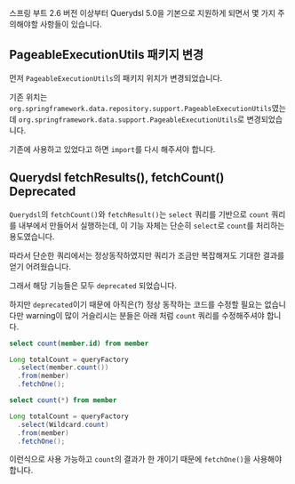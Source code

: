 스프링 부트 2.6 버전 이상부터 Querydsl 5.0을 기본으로 지원하게 되면서 몇 가지 주의해야할 사항들이 있습니다.

## PageableExecutionUtils 패키지 변경

먼저 `PageableExecutionUtils`의 패키지 위치가 변경되었습니다.

기존 위치는 `org.springframework.data.repository.support.PageableExecutionUtils`였는데 `org.springframework.data.support.PageableExecutionUtils`로 변경되었습니다.

기존에 사용하고 있었다고 하면 `import`를 다시 해주셔야 합니다.

## Querydsl fetchResults(), fetchCount() Deprecated

`Querydsl`의 `fetchCount()`와 `fetchResult()`는 `select` 쿼리를 기반으로 `count` 쿼리를 내부에서 만들어서 실행하는데, 이 기능 자체는 단순히 `select`로 `count`를 처리하는 용도였습니다.

따라서 단순한 쿼리에서는 정상동작하였지만 쿼리가 조금만 복잡해져도 기대한 결과를 얻기 어려웠습니다.

그래서 해당 기능들은 모두 `deprecated` 되었습니다.

하지만 `deprecated`이기 때문에 아직은(?) 정상 동작하는 코드를 수정할 필요는 없습니다만 warning이 많이 거슬리시는 분들은 아래 처럼 `count` 쿼리를 수정해주셔야 합니다.

```sql
select count(member.id) from member
```

```java
Long totalCount = queryFactory
  .select(member.count())
  .from(member)
  .fetchOne();
```


```sql
select count(*) from member
```

```java
Long totalCount = queryFactory
  .select(Wildcard.count)
  .from(member)
  .fetchOne();
```

이런식으로 사용 가능하고 `count`의 결과가 한 개이기 때문에 `fetchOne()`을 사용해야 합니다.